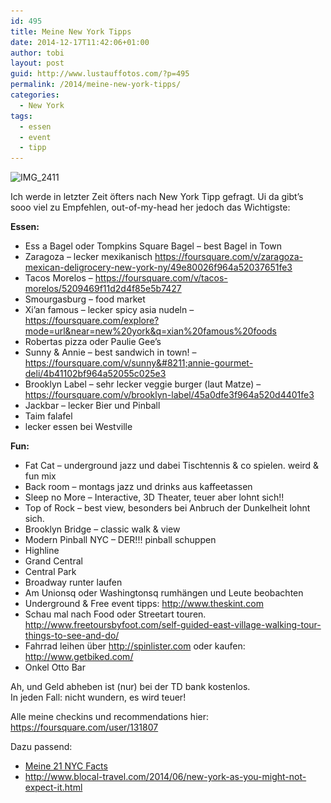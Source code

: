 ```yaml
---
id: 495
title: Meine New York Tipps
date: 2014-12-17T11:42:06+01:00
author: tobi
layout: post
guid: http://www.lustauffotos.com/?p=495
permalink: /2014/meine-new-york-tipps/
categories:
  - New York
tags:
  - essen
  - event
  - tipp
---
```

<img class="size-full wp-image-496 aligncenter" src="/files/2014/12/IMG_2411.jpg" alt="IMG_2411" width="500" height="375" srcset="http://www.lustauffotos.com/files/2014/12/IMG_2411.jpg 500w, http://www.lustauffotos.com/files/2014/12/IMG_2411-300x225.jpg 300w" sizes="(max-width: 500px) 100vw, 500px" />

Ich werde in letzter Zeit öfters nach New York Tipp gefragt. Ui da gibt&#8217;s sooo viel zu Empfehlen, out-of-my-head her jedoch das Wichtigste:

**Essen:**  
* Ess a Bagel oder Tompkins Square Bagel &#8211; best Bagel in Town  
* Zaragoza &#8211; lecker mexikanisch <https://foursquare.com/v/zaragoza-mexican-deligrocery-new-york-ny/49e80026f964a52037651fe3>  
* Tacos Morelos &#8211; <https://foursquare.com/v/tacos-morelos/5209469f11d2d4f85e5b7427>  
* Smourgasburg &#8211; food market  
* Xi’an famous &#8211; lecker spicy asia nudeln &#8211; <https://foursquare.com/explore?mode=url&near=new%20york&q=xian%20famous%20foods>  
* Robertas pizza oder Paulie Gee’s  
* Sunny & Annie &#8211; best sandwich in town! &#8211; <https://foursquare.com/v/sunny&#8211;annie-gourmet-deli/4b41102bf964a52055c025e3>  
* Brooklyn Label &#8211; sehr lecker veggie burger (laut Matze) &#8211; <https://foursquare.com/v/brooklyn-label/45a0dfe3f964a520d4401fe3>  
* Jackbar &#8211; lecker Bier und Pinball  
* Taim falafel  
* lecker essen bei Westville

**Fun:**  
* Fat Cat &#8211; underground jazz und dabei Tischtennis & co spielen. weird & fun mix  
* Back room &#8211; montags jazz und drinks aus kaffeetassen  
* Sleep no More &#8211; Interactive, 3D Theater, teuer aber lohnt sich!!  
* Top of Rock &#8211; best view, besonders bei Anbruch der Dunkelheit lohnt sich.  
* Brooklyn Bridge &#8211; classic walk & view  
* Modern Pinball NYC &#8211; DER!!! pinball schuppen  
* Highline  
* Grand Central  
* Central Park  
* Broadway runter laufen  
* Am Unionsq oder Washingtonsq rumhängen und Leute beobachten  
* Underground & Free event tipps: <http://www.theskint.com>  
* Schau mal nach Food oder Streetart touren. <http://www.freetoursbyfoot.com/self-guided-east-village-walking-tour-things-to-see-and-do/>  
* Fahrrad leihen über <http://spinlister.com> oder kaufen: <http://www.getbiked.com/>  
* Onkel Otto Bar

Ah, und Geld abheben ist (nur) bei der TD bank kostenlos.  
In jeden Fall: nicht wundern, es wird teuer!

Alle meine checkins und recommendations hier: <https://foursquare.com/user/131807>

Dazu passend: 

* [Meine 21 NYC Facts](/2014/21-new-york-city-facts-you-probably-dont-know/)  
* <http://www.blocal-travel.com/2014/06/new-york-as-you-might-not-expect-it.html>